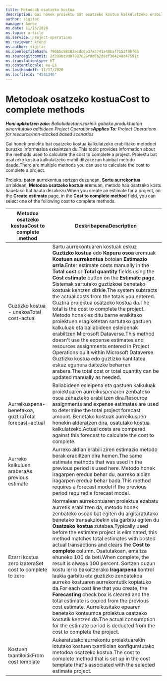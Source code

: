 ```yaml
---
title: Metodoak osatzeko kostua
description: Gai honek proiektu bat osatzeko kostua kalkulatzeko erabilitako metodoei buruzko informazioa eskaintzen du.
author: sigitac
manager: Annbe
ms.date: 11/16/2020
ms.topic: article
ms.service: project-operations
ms.reviewer: kfend
ms.author: sigitac
ms.openlocfilehash: 790b5c98182acdc0a37e3741a40baf7152f0bf66
ms.sourcegitcommit: 2d399bc9d07807626f0d6b2d0cf304240c47591c
ms.translationtype: HT
ms.contentlocale: eu-ES
ms.lasthandoff: 11/17/2020
ms.locfileid: "4531346"
---
```

# <a name="cost-to-complete-methods"></a><span data-ttu-id="93681-103">Metodoak osatzeko kostua</span><span class="sxs-lookup"><span data-stu-id="93681-103">Cost to complete methods</span></span>

<span data-ttu-id="93681-104">_**Honi aplikatzen zaio:** Baliabideetan/Izakinik gabeko produktuetan oinarritutako adibideen Project Operations_</span><span class="sxs-lookup"><span data-stu-id="93681-104">_**Applies To:** Project Operations for resource/non-stocked based scenarios_</span></span>

<span data-ttu-id="93681-105">Gai honek proiektu bat osatzeko kostua kalkulatzeko erabilitako metodoei buruzko informazioa eskaintzen du.</span><span class="sxs-lookup"><span data-stu-id="93681-105">This topic provides information about the methods used to calculate the cost to complete a project.</span></span> <span data-ttu-id="93681-106">Proiektu bat osatzeko kostua kalkulatzeko erabil ditzakezun hainbat metodo daude.</span><span class="sxs-lookup"><span data-stu-id="93681-106">There are multiple methods you can use to calculate the cost to complete a project.</span></span> 

<span data-ttu-id="93681-107">Proiektu baten aurrekontua sortzen duzunean, **Sortu aurrekontua** orrialdean, **Metodoa osatzeko kostua** eremuan, metodo hau osatzeko kostu hauetako bat hauta dezakezu.</span><span class="sxs-lookup"><span data-stu-id="93681-107">When you create an estimate for a project, on the **Create estimate** page, in the **Cost to complete method** field, you can select one of the following cost to complete methods.</span></span>

| <span data-ttu-id="93681-108">Metodoa osatzeko kostua</span><span class="sxs-lookup"><span data-stu-id="93681-108">Cost to complete method</span></span>    | <span data-ttu-id="93681-109">Deskribapena</span><span class="sxs-lookup"><span data-stu-id="93681-109">Description</span></span>                                                                                                                                                                                                                                                                                                                                                                                                                                                                                        |
|------------------------------|----------------------------------------------------------------------------------------------------------------------------------------------------------------------------------------------------------------------------------------------------------------------------------------------------------------------------------------------------------------------------------------------------------------------------------------------------------------------------------------------------|
| <span data-ttu-id="93681-110">Guztizko kostua - unekoa</span><span class="sxs-lookup"><span data-stu-id="93681-110">Total cost-actual</span></span>            | <span data-ttu-id="93681-111">Sartu aurrekontuaren kostuak eskuz **Guztizko kostua** edo **Kopuru osoa** eremuak **Kostuen aurrekontua** botoian **Estimazio orria**.</span><span class="sxs-lookup"><span data-stu-id="93681-111">Enter estimate costs manually in the **Total cost** or **Total quantity** fields using the **Cost estimate** button on the **Estimate page**.</span></span> <span data-ttu-id="93681-112">Sistemak sartutako guztizkoei benetako kostuak kentzen dizkie.</span><span class="sxs-lookup"><span data-stu-id="93681-112">The system subtracts the actual costs from the totals you entered.</span></span> <span data-ttu-id="93681-113">Guztira proiektua osatzeko kostua da.</span><span class="sxs-lookup"><span data-stu-id="93681-113">The total is the cost to complete the project.</span></span> <span data-ttu-id="93681-114">Metodo honek ez ditu barne eraikitako proiektuen eragiketetan sartutako gastuen kalkuluak eta baliabideen esleipenak erabiltzen Microsoft Dataverse.</span><span class="sxs-lookup"><span data-stu-id="93681-114">This method doesn't use the expense estimates and resources assignments entered in Project Operations built within Microsoft Dataverse.</span></span> <span data-ttu-id="93681-115">Guztizko kostua edo guztizko kantitatea eskuz egunera daitezke beharren arabera.</span><span class="sxs-lookup"><span data-stu-id="93681-115">The total cost or total quantity can be updated manually as needed.</span></span>  |
| <span data-ttu-id="93681-116">Aurreikuspena-benetakoa, guztira</span><span class="sxs-lookup"><span data-stu-id="93681-116">Total forecast-actual</span></span>        | <span data-ttu-id="93681-117">Baliabideen esleipena eta gastuen kalkuluak proiektuaren aurreikuspenaren zenbateko osoa zehazteko erabiltzen dira.</span><span class="sxs-lookup"><span data-stu-id="93681-117">Resource assignments and expense estimates are used to determine the total project forecast amount.</span></span> <span data-ttu-id="93681-118">Benetako kostuak aurreikuspen honekin alderatzen dira, osatutako kostua kalkulatzeko.</span><span class="sxs-lookup"><span data-stu-id="93681-118">Actual costs are compared against this forecast to calculate the cost to complete.</span></span>                                                                                                                                                                                                                                                                          |
| <span data-ttu-id="93681-119">Aurreko kalkuluen arabera</span><span class="sxs-lookup"><span data-stu-id="93681-119">As previous estimate</span></span>         | <span data-ttu-id="93681-120">Aurreko aldian erabili ziren estimazio metodo berak erabiltzen dira hemen.</span><span class="sxs-lookup"><span data-stu-id="93681-120">The same estimate methods that was used in the previous period is used here.</span></span> <span data-ttu-id="93681-121">Metodo honek iragarpen eredua behar du, aurreko aldian iragarpen eredua behar bada.</span><span class="sxs-lookup"><span data-stu-id="93681-121">This method requires a forecast model if the previous period required a forecast model.</span></span>                                                                                                                                                                                                                                                                                                                           |
| <span data-ttu-id="93681-122">Ezarri kostua zero izatera</span><span class="sxs-lookup"><span data-stu-id="93681-122">Set cost to complete to zero</span></span> | <span data-ttu-id="93681-123">Normalean aurrekontuaren proiektua ezabatu aurretik erabiltzen da, metodo honek zenbateko osoak bat egiten du argitaratutako benetako transakzioekin eta garbitu egiten du **Osatzeko kostua** zutabea.</span><span class="sxs-lookup"><span data-stu-id="93681-123">Typically used before the estimate project is eliminated, this method matches total estimates with posted actual transactions and clears the **Cost to complete** column.</span></span> <span data-ttu-id="93681-124">Osatutakoan, emaitza ehuneko 100 da beti.</span><span class="sxs-lookup"><span data-stu-id="93681-124">When complete, the result is always 100 percent.</span></span> <span data-ttu-id="93681-125">Sortzen duzun kostu lerro bakoitzerako **Iragarpena** kontrol laukia garbitu eta guztizko zenbatekoa aurreko kostuaren aurrekontutik kopiatuko da.</span><span class="sxs-lookup"><span data-stu-id="93681-125">For each cost line that you create, the **Forecasting** check box is cleared and the total estimate is copied from the previous cost estimate.</span></span> <span data-ttu-id="93681-126">Aurreikusitako epearen benetako kontsumoa proiektua osatzeko kostutik kentzen da.</span><span class="sxs-lookup"><span data-stu-id="93681-126">The actual consumption for the estimate period is deducted from the cost to complete the project.</span></span>              |
| <span data-ttu-id="93681-127">Kostuen txantiloitik</span><span class="sxs-lookup"><span data-stu-id="93681-127">From cost template</span></span>           | <span data-ttu-id="93681-128">Aukeratutako aurrekontu proiektuarekin lotutako kostuen txantiloian konfiguratutako metodoa osatzeko kostua.</span><span class="sxs-lookup"><span data-stu-id="93681-128">The cost to complete method that is set up in the cost template that's associated with the selected estimate project.</span></span>                                                                                                                                                                                                                                                                                                                                                                          |
